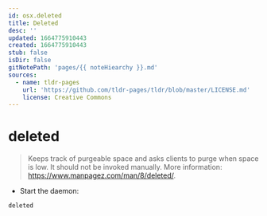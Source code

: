 ```yaml
---
id: osx.deleted
title: Deleted
desc: ''
updated: 1664775910443
created: 1664775910443
stub: false
isDir: false
gitNotePath: 'pages/{{ noteHiearchy }}.md'
sources:
  - name: tldr-pages
    url: 'https://github.com/tldr-pages/tldr/blob/master/LICENSE.md'
    license: Creative Commons
---
```

# deleted

> Keeps track of purgeable space and asks clients to purge when space is low.
> It should not be invoked manually.
> More information: <https://www.manpagez.com/man/8/deleted/>.

- Start the daemon:

`deleted`

